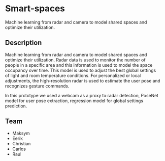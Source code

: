# Smart-spaces

Machine learning from radar and camera  to model shared spaces and optimize their utilization.

## Description

Machine learning from radar and camera  to model shared spaces and optimize their utilization. Radar data is used to monitor the number of people in a specific area and this information is used to model the space occupancy over time. This model is used to adjust the best global settings of light and room temperature conditions. For personalized or local adjustments, the high-resolution radar is used to estimate the user pose and recognizes gesture commands.

In this prototype we used a webcam as a proxy to radar detection, PoseNet model for user pose extraction, regression model for global settings prediction.


## Team

* Maksym
* Eerik
* Christian
* Carlos
* Raul

